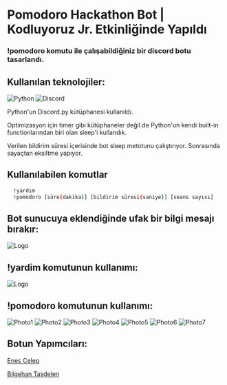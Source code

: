# Pomodoro Hackathon Bot | Kodluyoruz Jr. Etkinliğinde Yapıldı

### !pomodoro komutu ile çalışabildiğiniz bir discord botu tasarlandı.

## Kullanılan teknolojiler:
![Python](https://img.shields.io/badge/Python-3776AB?style=for-the-badge&logo=python&logoColor=white)
![Discord](https://img.shields.io/static/v1?style=for-the-badge&message=Discord&color=5865F2&logo=Discord&logoColor=FFFFFF&label=)

Python'un Discord.py kütüphanesi kullanıldı. 

Optimizasyon için timer gibi kütüphaneler değil de Python'un kendi built-in functionlarından biri olan sleep'i kullandık.

Verilen bildirim süresi içerisinde bot sleep metotunu çalıştırıyor. Sonrasında sayaçtan eksiltme yapıyor.

## Kullanılabilen komutlar
```bash
  !yardım
  !pomodoro [süre(dakika)] [bildirim süresi(saniye)] [seans sayısı]
```

## Bot sunucuya eklendiğinde ufak bir bilgi mesajı bırakır:
![Logo](https://i.ibb.co/R0hb1MW/Ekran-g-r-nt-s-2021-06-27-161752.jpg)

## !yardim komutunun kullanımı:
![Logo](https://i.ibb.co/n3CJRTF/Ekran-g-r-nt-s-2021-06-27-161949.jpg)

## !pomodoro komutunun kullanımı:
![Photo1](https://i.ibb.co/G7br8kR/1.jpg)
![Photo2](https://i.ibb.co/WHMGJft/2.jpg)
![Photo3](https://i.ibb.co/C21RQBm/3.jpg)
![Photo4](https://i.ibb.co/zJqRWLg/4.jpg)
![Photo5](https://i.ibb.co/swK1VG9/5.jpg)
![Photo6](https://i.ibb.co/xMHHJNZ/6.jpg)
![Photo7](https://i.ibb.co/bX0DpdC/7.jpg)

## Botun Yapımcıları:
[Enes Celep](https://github.com/enescelep/)

[Bilgehan Taşdelen](https://github.com/Bt238)